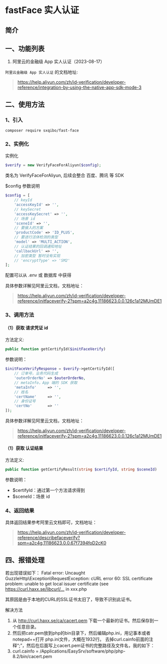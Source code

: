 # fastFace 实人认证

## 简介

## 一、功能列表

1. 阿里云的金融级 App 实人认证（2023-08-17）

`阿里云金融级 App 实人认证` 的文档地址:
> https://help.aliyun.com/zh/id-verification/developer-reference/integration-by-using-the-native-app-sdk-mode-3


## 二、使用方法

### 1、引入
```shell
composer require sxqibo/fast-face
```

### 2、实例化

实例化
```php
$verify = new VerifyFaceForAliyun($config);
```

类名为 VerifyFaceForAliyun, 后续会整合 百度、腾讯 等 SDK

$config 参数说明
```php
$config = [
    // keyId
    'accessKeyId' => '',
    // keySecret
    'accessKeySecret' => '',
    // 场景 id
    'sceneId' => '',
    // 要接入的方案
    'productCode' => 'ID_PLUS',
    // 要进行活体检测的类型
    'model' => 'MULTI_ACTION',
    // 认证结果的回调通知地址
    'callbackUrl' => '',
    // 加密类型 暂时没有实现
    // 'encryptType' => 'SM2'
];
```
配置可以从 .env 或 数据库 中获得

具体参数详解见阿里云文档，文档地址：
> https://help.aliyun.com/zh/id-verification/developer-reference/initfaceverify-2?spm=a2c4g.11186623.0.0.126c1a12MUmDE1

### 3、调用方法

#### （1）获取 请求凭证 id

方法定义:
```php
public function getCertifyId($initFaceVerify)
```

参数说明：
```php
$initFaceVerifyResponse = $verify->getCertifyId([
    // 订单号，业务代码生成
    'outerOrderNo' => $outerOrderNo,
    // metaInfo，App 端的 SDK 获取
    'metaInfo'     => '',
    // 姓名
    'certName'     => '',
    // 身份证号
    'certNo'       => ''
]);
```

具体参数详解见阿里云文档，文档地址：
> https://help.aliyun.com/zh/id-verification/developer-reference/initfaceverify-2?spm=a2c4g.11186623.0.0.126c1a12MUmDE1

#### （1）获取 认证结果

方法定义:
```php
public function getCertifyResult(string $certifyId, string $sceneId)
```

参数说明：
- $certifyId：通过第一个方法请求得到
- $sceneId：场景 id

### 4、返回结果

具体返回结果参考阿里云文档即可，文档地址：
> https://help.aliyun.com/zh/id-verification/developer-reference/describefaceverify?spm=a2c4g.11186623.0.0.67f7394foD2cK0

## 四、报错处理

若出现错误如下：
Fatal error: Uncaught GuzzleHttp\Exception\RequestException: cURL error 60: SSL certificate problem: unable to get local issuer certificate (see https://curl.haxx.se/libcurl/… in xxx.php

其原因是由于本地的CURL的SSL证书太旧了，导致不识别此证书。

解决方法
1. 从 http://curl.haxx.se/ca/cacert.pem 下载一个最新的证书。然后保存到一个任意目录。
2. 然后把catr.pem放到php的bin目录下，然后编辑php.ini，用记事本或者notepad++打开 php.ini文件，大概在1932行。
   去掉curl.cainfo前面的注释“;”，然后在后面写上cacert.pem证书的完整路径及文件名，我的如下：
3. curl.cainfo = /Applications/EasySrv/software/php/php-8.2/bin/cacert.pem
